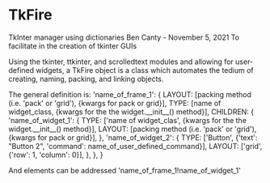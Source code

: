 # TkFire
TkInter manager using dictionaries
Ben Canty - November 5, 2021
To facilitate in the creation of tkinter GUIs

Using the tkinter, ttkinter, and scrolledtext modules and allowing for user-defined widgets, a TkFire object is a class which automates the tedium of creating, naming, packing, and linking objects.

The general definition is:
'name_of_frame_1': {
    LAYOUT: \[packing method (i.e. 'pack' or 'grid'), {kwargs for pack or grid}],
    TYPE: \[name of widget_class, {kwargs for the the widget.\_\_init\_\_() method}],
    CHILDREN: {
        'name_of_widget_1': {
            TYPE: \['name of widget_clas', {kwargs for the the widget.\_\_init\_\_() method}],
            LAYOUT: \[packing method (i.e. 'pack' or 'grid'), {kwargs for pack or grid}],
        },
        'name_of_widget_2': {
            TYPE: \['Button', {'text': "Button 2", 'command': name_of_user_defined_command}],
            LAYOUT: \['grid', {'row': 1, 'column': 0}],
        },
    },
}

And elements can be addressed 'name_of_frame_1!name_of_widget_1'
